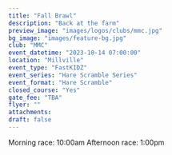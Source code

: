 ```yaml
---
title: "Fall Brawl"
description: "Back at the farm"
preview_image: "images/logos/clubs/mmc.jpg"
bg_image: "images/feature-bg.jpg"
club: "MMC"
event_datetime: "2023-10-14 07:00:00"
location: "Millville"
event_type: "FastKIDZ"
event_series: "Hare Scramble Series"
event_format: "Hare Scramble"
closed_course: "Yes"
gate_fee: "TBA"
flyer: ""
attachments:
draft: false
---
```


Morning race: 10:00am
Afternoon race: 1:00pm